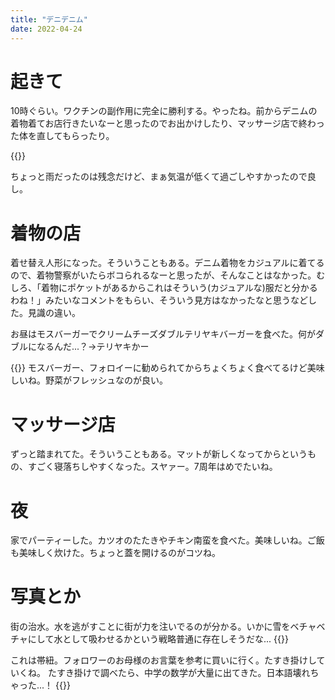 ```yaml
---
title: "デニデニム"
date: 2022-04-24
---
```


# 起きて
10時ぐらい。ワクチンの副作用に完全に勝利する。やったね。前からデニムの着物着てお店行きたいなーと思ったのでお出かけしたり、マッサージ店で終わった体を直してもらったり。

{{<tweet user="dango_bot" id="1518075310075711490">}}

ちょっと雨だったのは残念だけど、まぁ気温が低くて過ごしやすかったので良し。

# 着物の店
着せ替え人形になった。そういうこともある。デニム着物をカジュアルに着てるので、着物警察がいたらボコられるなーと思ったが、そんなことはなかった。むしろ、「着物にポケットがあるからこれはそういう(カジュアルな)服だと分かるわね！」みたいなコメントをもらい、そういう見方はなかったなと思うなどした。見識の違い。

お昼はモスバーガーでクリームチーズダブルテリヤキバーガーを食べた。何がダブルになるんだ...？→テリヤキかー

{{<tweet user="dango_bot" id="1518247912966623232">}}
モスバーガー、フォロイーに勧められてからちょくちょく食べてるけど美味しいね。野菜がフレッシュなのが良い。
# マッサージ店
ずっと踏まれてた。そういうこともある。マットが新しくなってからというもの、すごく寝落ちしやすくなった。スヤァー。7周年はめでたいね。

# 夜
家でパーティーした。カツオのたたきやチキン南蛮を食べた。美味しいね。ご飯も美味しく炊けた。ちょっと蓋を開けるのがコツね。
# 写真とか
街の治水。水を逃がすことに街が力を注いでるのが分かる。いかに雪をベチャベチャにして水として吸わせるかという戦略普通に存在しそうだな...
{{<tweet user="dango_bot" id="1518249023064674305">}}

これは帯紐。フォロワーのお母様のお言葉を参考に買いに行く。たすき掛けしていくね。
たすき掛けで調べたら、中学の数学が大量に出てきた。日本語壊れちゃった...！
{{<tweet user="dango_bot" id="1518253062938578944">}}
